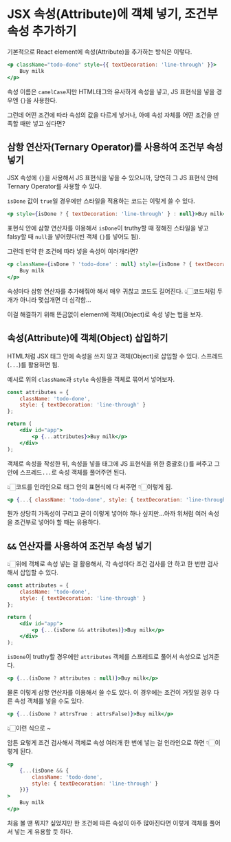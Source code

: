 # JSX 속성(Attribute)에 객체 넣기, 조건부 속성 추가하기

기본적으로 React element에 속성(Attribute)을 추가하는 방식은 이렇다.

```jsx
<p className="todo-done" style={{ textDecoration: 'line-through' }}>
	Buy milk
</p>
```

속성 이름은 `camelCase`지만 HTML태그와 유사하게 속성을 넣고, JS 표현식을 넣을 경우엔 `{}`을 사용한다.

그런데 어떤 조건에 따라 속성의 값을 다르게 넣거나, 아예 속성 자체를 어떤 조건을 만족할 때만 넣고 싶다면?

## 삼항 연산자(Ternary Operator)를 사용하여 조건부 속성 넣기

JSX 속성에 `{}`을 사용해서 JS 표현식을 넣을 수 있으니까, 당연히 그 JS 표현식 안에 Ternary Operator를 사용할 수 있다.

`isDone` 값이 `true`일 경우에만 스타일을 적용하는 코드는 이렇게 쓸 수 있다.

```jsx
<p style={isDone ? { textDecoration: 'line-through' } : null}>Buy milk</p>
```

표현식 안에 삼항 연산자를 이용해서 `isDone`이 truthy할 때 정해진 스타일을 넣고 falsy할 때 `null`을 넣어줬다(빈 객체 `{}`를 넣어도 됨).

그런데 만약 한 조건에 따라 넣을 속성이 여러개라면?

```jsx
<p className={isDone ? 'todo-done' : null} style={isDone ? { textDecoration: 'line-through' } : null}>
	Buy milk
</p>
```

속성마다 삼항 연산자를 추가해줘야 해서 매우 귀찮고 코드도 길어진다. 👆🏻코드처럼 두 개가 아니라 몇십개면 더 심각함...

이걸 해결하기 위해 뜬금없이 element에 객체(Object)로 속성 넣는 법을 보자.

## 속성(Attribute)에 객체(Object) 삽입하기

HTML처럼 JSX 태그 안에 속성을 쓰지 않고 객체(Object)로 삽입할 수 있다. 스프레드(`...`)를 활용하면 됨.

예시로 위의 `className`과 `style` 속성들을 객체로 묶어서 넣어보자.

```jsx
const attributes = {
	className: 'todo-done',
	style: { textDecoration: 'line-through' }
};

return (
	<div id="app">
		<p {...attributes}>Buy milk</p>
	</div>
);
```

객체로 속성을 작성한 뒤, 속성을 넣을 태그에 JS 표현식을 위한 중괄호`{}`를 써주고 그 안에 스프레드`...`로 속성 객체를 풀어주면 된다.

👆🏻코드를 인라인으로 태그 안의 표현식에 다 써주면 👇🏻이렇게 됨.

```jsx
<p {...{ className: 'todo-done', style: { textDecoration: 'line-through' } }}>Buy milk</p>
```

뭔가 상당히 가독성이 구리고 굳이 이렇게 넣어야 하나 싶지만...아까 위처럼 여러 속성을 조건부로 넣어야 할 때는 유용하다.

## `&&` 연산자를 사용하여 조건부 속성 넣기

👆🏻위에 객체로 속성 넣는 걸 활용해서, 각 속성마다 조건 검사를 안 하고 한 번만 검사해서 삽입할 수 있다.

```jsx
const attributes = {
	className: 'todo-done',
	style: { textDecoration: 'line-through' }
};

return (
	<div id="app">
		<p {...(isDone && attributes)}>Buy milk</p>
	</div>
);
```

`isDone`이 truthy할 경우에만 `attributes` 객체를 스프레드로 풀어서 속성으로 넘겨준다.

```jsx
<p {...(isDone ? attributes : null)}>Buy milk</p>
```

물론 이렇게 삼항 연산자를 이용해서 쓸 수도 있다. 이 경우에는 조건이 거짓일 경우 다른 속성 객체를 넣을 수도 있다.

```jsx
<p {...(isDone ? attrsTrue : attrsFalse)}>Buy milk</p>
```

👆🏻이런 식으로 ~

암튼 요렇게 조건 검사해서 객체로 속성 여러개 한 번에 넣는 걸 인라인으로 하면 👇🏻이렇게 된다.

```jsx
<p
	{...(isDone && {
		className: 'todo-done',
		style: { textDecoration: 'line-through' }
	})}
>
	Buy milk
</p>
```

처음 볼 땐 뭐지? 싶었지만 한 조건에 따른 속성이 아주 많아진다면 이렇게 객체를 풀어서 넣는 게 유용할 듯 하다.
